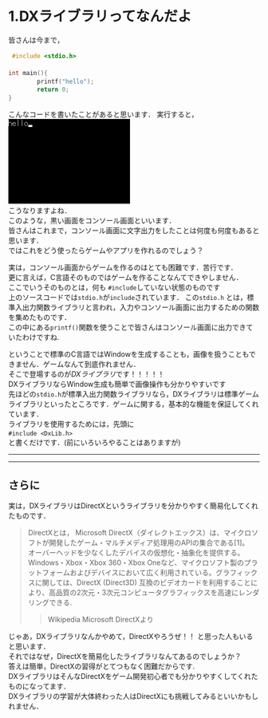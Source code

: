 # 1.DXライブラリってなんだよ
皆さんは今まで，  
``` C
 #include <stdio.h>

int main(){
        printf("hello");
        return 0;
}
```
こんなコードを書いたことがあると思います．
実行すると，  
!["実行結果"](Image/01helloResult.png )  
こうなりますよね．  
このような，黒い画面をコンソール画面といいます．  
皆さんはこれまで，コンソール画面に文字出力をしたことは何度も何度もあると思います．  
ではこれをどう使ったらゲームやアプリを作れるのでしょう？  

実は，コンソール画面からゲームを作るのはとても困難です．苦行です．  
更に言えば，C言語そのものではゲームを作ることなんてできやしません．  
ここでいうそのものとは，何も `#include`していない状態のものです  
上のソースコードでは`stdio.h`が`include`されています．
この`stdio.h` とは，標準入出力関数ライブラリと言われ，入力やコンソール画面に出力するための関数を集めたものです．  
この中にある`printf()`関数を使うことで皆さんはコンソール画面に出力できていたわけですね.   

ということで標準のC言語ではWindowを生成することも，画像を扱うこともできません．ゲームなんて到底作れません．  
そこで登場するのが*DXライブラリ*です！！！！！  
DXライブラリならWindow生成も簡単で画像操作も分かりやすいです  
先ほどの`stdio.h`が標準入出力関数ライブラリなら，DXライブラリは標準ゲームライブラリといったところです．ゲームに関する，基本的な機能を保証してくれています．  
ライブラリを使用するためには，先頭に  
 `#include <DxLib.h>`  
と書くだけです．(前にいろいろやることはありますが)
***
***
## さらに
実は，DXライブラリはDirectXというライブラリを分かりやすく簡易化してくれたものです．  
>DirectXとは， Microsoft DirectX（ダイレクトエックス）は、マイクロソフトが開発したゲーム・マルチメディア処理用のAPIの集合である[1]。  
オーバーヘッドを少なくしたデバイスの仮想化・抽象化を提供する。Windows・Xbox・Xbox 360・Xbox Oneなど、マイクロソフト製のプラットフォームおよびデバイスにおいて広く利用されている。グラフィックスに関しては、DirectX (Direct3D) 互換のビデオカードを利用することにより、高品質の2次元・3次元コンピュータグラフィックスを高速にレンダリングできる.
>>Wikipedia Microsoft DirectXより

じゃあ，DXライブラリなんかやめて，DirectXやろうぜ！！ と思った人もいると思います．  
それではなぜ，DirectXを簡易化したライブラリなんてあるのでしょうか？  
答えは簡単，DirectXの習得がとてつもなく困難だからです.   
DXライブラリはそんなDirectXをゲーム開発初心者でも分かりやすくしてくれたものになってます．  
DXライブラリの学習が大体終わった人はDirectXにも挑戦してみるといいかもしれません．  